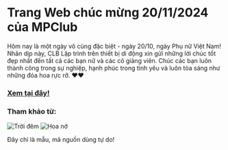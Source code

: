 # Trang Web chúc mừng 20/11/2024 của MPClub 
Hôm nay là một ngày vô cùng đặc biệt - ngày 20/10, ngày Phụ nữ Việt Nam! Nhân dịp này, CLB Lập trình trên thiết bị di động xin gửi những lời chúc tốt đẹp nhất đến tất cả các bạn nữ và các cô giảng viên. Chúc các bạn luôn thành công trong sự nghiệp, hạnh phúc trong tình yêu và luôn tỏa sáng như những đóa hoa rực rỡ. ❤❤

### [Xem tại đây!](https://oumpc.github.io/20-10-24)


### Tham khảo từ:
![Trời đêm](https://github.com/poonam-adlakha/Night-Sky-with-Stars)
![Hoa nở](https://github.com/JessicaaSun/flower-blooming)

Đây chỉ là mẫu, mã nguồn dùng tự do!
